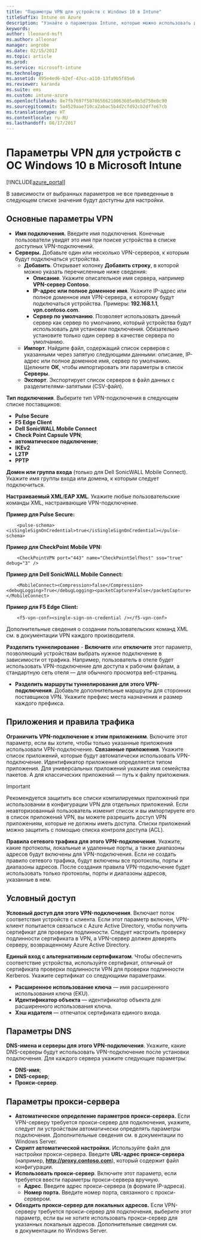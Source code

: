 ```yaml
---
title: "Параметры VPN для устройств с Windows 10 в Intune"
titleSuffix: Intune on Azure
description: "Узнайте о параметрах Intune, которые можно использовать для настройки VPN-подключений на устройствах Windows 10.\""
keywords: 
author: lleonard-msft
ms.author: alleonar
manager: angrobe
ms.date: 02/15/2017
ms.topic: article
ms.prod: 
ms.service: microsoft-intune
ms.technology: 
ms.assetid: 495e4ed6-b2ef-47cc-a110-13fa9b5f85a6
ms.reviewer: karanda
ms.suite: ems
ms.custom: intune-azure
ms.openlocfilehash: 8e7fb7697f50706566210063605e9b5d750e0c90
ms.sourcegitcommit: 5a4529aae710ca2abac5b4d2cfd92cb2df7e67cb
ms.translationtype: HT
ms.contentlocale: ru-RU
ms.lasthandoff: 08/17/2017
---
```

# <a name="vpn-settings-for-windows-10-devices-in-microsoft-intune"></a>Параметры VPN для устройств с ОС Windows 10 в Microsoft Intune

[!INCLUDE[azure_portal](./includes/azure_portal.md)]

В зависимости от выбранных параметров не все приведенные в следующем списке значения будут доступны для настройки.


## <a name="base-vpn-settings"></a>Основные параметры VPN


- **Имя подключения.** Введите имя подключения. Конечные пользователи увидят это имя при поиске устройства в списке доступных VPN-подключений.
- **Серверы.** Добавьте один или несколько VPN-серверов, к которым будут подключаться устройства.
    - **Добавить**. Открывает колонку **Добавить строку**, в которой можно указать перечисленные ниже сведения:
        - **Описание**. Укажите описательное имя сервера, например **VPN-сервер Contoso**.
        - **IP-адрес или полное доменное имя**. Укажите IP-адрес или полное доменное имя VPN-сервера, к которому будут подключаться устройства. Примеры: **192.168.1.1**, **vpn.contoso.com**.
        - **Сервер по умолчанию**. Позволяет использовать данный сервер как сервер по умолчанию, который устройства будут использовать для установки подключения. Обязательно установите только один сервер в качестве сервера по умолчанию.
    - **Импорт**. Найдите файл, содержащий список серверов с указанными через запятую следующими данными: описание, IP-адрес или полное доменное имя, сервер по умолчанию. Щелкните **ОК**, чтобы импортировать эти параметры в список **Серверы**.
    - **Экспорт**. Экспортирует список серверов в файл данных с разделителями-запятыми (CSV-файл).

**Тип подключения**. Выберите тип VPN-подключения в следующем списке поставщиков:
- **Pulse Secure**
- **F5 Edge Client**
- **Dell SonicWALL Mobile Connect**
- **Check Point Capsule VPN**;
- **автоматическое подключение**;
- **IKEv2**
- **L2TP**
- **PPTP**

**Домен или группа входа** (только для Dell SonicWALL Mobile Connect). Укажите имя группы входа или домена, к которым следует подключиться.

**Настраиваемый XML**/**EAP XML**. Укажите любые пользовательские команды XML, настраивающие VPN-подключение.

**Пример для Pulse Secure:**

```
    <pulse-schema><isSingleSignOnCredential>true</isSingleSignOnCredential></pulse-schema>
```

**Пример для CheckPoint Mobile VPN:**

```
    <CheckPointVPN port="443" name="CheckPointSelfhost" sso="true" debug="3" />
```

**Пример для Dell SonicWALL Mobile Connect:**

```
    <MobileConnect><Compression>false</Compression><debugLogging>True</debugLogging><packetCapture>False</packetCapture></MobileConnect>
```

**Пример для F5 Edge Client:**

```
    <f5-vpn-conf><single-sign-on-credential /></f5-vpn-conf>
```

Дополнительные сведения о создании пользовательских команд XML см. в документации VPN каждого производителя.

**Разделить туннелирование** - **Включите** или **отключите** этот параметр, позволяющий устройствам выбрать нужное подключение в зависимости от трафика. Например, пользователь в отеле будет использовать VPN-подключение для доступа к рабочим файлам, а стандартную сеть отеля — для обычного просмотра веб-страниц.
- **Разделить маршруты туннелирования для этого VPN-подключения**. Добавьте дополнительные маршруты для сторонних поставщиков VPN. Укажите префикс места назначения и размер каждого префикса.

## <a name="apps-and-traffic-rules"></a>Приложения и правила трафика

**Ограничить VPN-подключение к этим приложениям**. Включите этот параметр, если вы хотите, чтобы только указанные приложения использовали VPN-подключение.
**Связанные приложения**. Укажите список приложений, которые будут автоматически использовать VPN-подключение. Идентификатор приложения определяется типом приложения. Для универсальных приложений укажите имя семейства пакетов. А для классических приложений — путь к файлу приложения.

>[!IMPORTANT]
>Рекомендуется защитить все списки компилируемых приложений при использовании в конфигурации VPN для отдельных приложений. Если неавторизованный пользователь изменит список и вы импортируете его в список приложений VPN, вы можете разрешить доступ VPN приложениям, которые не должны иметь доступа. Списки приложений можно защитить с помощью списка контроля доступа (ACL).

**Правила сетевого трафика для этого VPN-подключения**. Укажите, какие протоколы, локальные и удаленные порты, а также диапазоны адресов будут включены для VPN-подключения. Если не создать правило сетевого трафика, будут включены все протоколы, порты и диапазоны адресов. После создания правила VPN-подключение будет использовать только протоколы, порты и диапазоны адресов, указанные в нем.


## <a name="conditional-access"></a>Условный доступ

**Условный доступ для этого VPN-подключения**. Включает поток соответствия устройств с клиента. Если этот параметр включен, VPN-клиент попытается связаться с Azure Active Directory, чтобы получить сертификат для проверки подлинности. Следует настроить проверку подлинности сертификата в VPN, а VPN-сервер должен доверять серверу, возвращенному Azure Active Directory.

**Единый вход с альтернативным сертификатом**. Чтобы обеспечить соответствие устройства, используйте сертификат, отличный от сертификата проверки подлинности VPN для проверки подлинности Kerberos. Укажите сертификат со следующими параметрами. 

- **Расширенное использование ключа** — имя расширенного использования ключа (EKU).
- **Идентификатор объекта** — идентификатор объекта для расширенного использования ключа.
- **Хэш издателя** — отпечаток сертификата единого входа.

## <a name="dns-settings"></a>Параметры DNS

**DNS-имена и серверы для этого VPN-подключения**. Укажите, какие DNS-серверы будут использовать VPN-подключение после установки подключения.
Для каждого сервера укажите следующие параметры:
- **DNS-имя**;
- **DNS-сервер**;
- **Прокси-сервер**.

## <a name="proxy-settings"></a>Параметры прокси-сервера

- **Автоматическое определение параметров прокси-сервера.** Если VPN-серверу требуется прокси-сервер для подключения, укажите, следует ли устройствам автоматически определять параметры подключения. Дополнительные сведения см. в документации по Windows Server.
- **Скрипт автоматической настройки.** Используйте файл для настройки прокси-сервера. Введите **URL-адрес прокси-сервера** (например, **http://proxy.contoso.com**), который содержит файл конфигурации.
- **Использовать прокси-сервер**. Включите этот параметр, если требуется ввести параметры прокси-сервера вручную.
    - **Адрес**. Введите адрес прокси-сервера (в формате IP-адреса).
    - **Номер порта.** Введите номер порта, связанного с прокси-сервером.
- **Обходить прокси-сервер для локальных адресов.** Если VPN-серверу требуется прокси-сервер для подключения, выберите этот параметр, если вы не хотите использовать прокси-сервер для указанных локальных адресов. Дополнительные сведения см. в документации по Windows Server.
